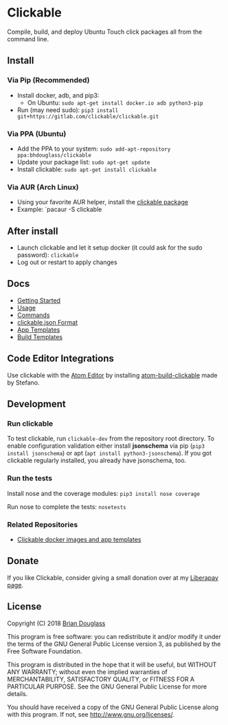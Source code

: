 # Clickable

Compile, build, and deploy Ubuntu Touch click packages all from the command line.

## Install

### Via Pip (Recommended)

* Install docker, adb, and pip3:
  * On Ubuntu: `sudo apt-get install docker.io adb python3-pip`
* Run (may need sudo): `pip3 install git+https://gitlab.com/clickable/clickable.git`

### Via PPA (Ubuntu)

* Add the PPA to your system: `sudo add-apt-repository ppa:bhdouglass/clickable`
* Update your package list: `sudo apt-get update`
* Install clickable: `sudo apt-get install clickable`

### Via AUR (Arch Linux)

* Using your favorite AUR helper, install the [clickable package](https://aur.archlinux.org/packages/clickable/)
* Example: `pacaur -S clickable

## After install

* Launch clickable and let it setup docker (it could ask for the sudo password): `clickable`
* Log out or restart to apply changes

## Docs

- [Getting Started](http://clickable.bhdouglass.com/en/latest/getting-started.html)
- [Usage](http://clickable.bhdouglass.com/en/latest/usage.html)
- [Commands](http://clickable.bhdouglass.com/en/latest/commands.html)
- [clickable.json Format](http://clickable.bhdouglass.com/en/latest/clickable-json.html)
- [App Templates](http://clickable.bhdouglass.com/en/latest/app-templates.html)
- [Build Templates](http://clickable.bhdouglass.com/en/latest/build-templates.html)

## Code Editor Integrations

Use clickable with the [Atom Editor](https://atom.io) by installing
[atom-build-clickable](https://atom.io/packages/atom-build-clickable)
made by Stefano.

## Development

### Run clickable

To test clickable, run `clickable-dev` from the repository root directory. To
enable configuration validation either install **jsonschema** via pip 
(`pip3 install jsonschema`) or apt (`apt install python3-jsonschema`). If you
got clickable regularly installed, you already have jsonschema, too.

### Run the tests

Install nose and the coverage modules: `pip3 install nose coverage`

Run nose to complete the tests: `nosetests`

### Related Repositories

* [Clickable docker images and app templates](https://gitlab.com/clickable)

## Donate

If you like Clickable, consider giving a small donation over at my
[Liberapay page](https://liberapay.com/bhdouglass).

## License

Copyright (C) 2018 [Brian Douglass](http://bhdouglass.com/)

This program is free software: you can redistribute it and/or modify it under the terms of the GNU General Public License version 3, as published
by the Free Software Foundation.

This program is distributed in the hope that it will be useful, but WITHOUT ANY WARRANTY; without even the implied warranties of MERCHANTABILITY, SATISFACTORY QUALITY, or FITNESS FOR A PARTICULAR PURPOSE.  See the GNU General Public License for more details.

You should have received a copy of the GNU General Public License along with this program.  If not, see <http://www.gnu.org/licenses/>.
